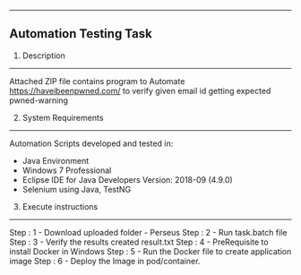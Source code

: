-------------------------
Automation Testing Task                                
-------------------------

1. Description
--------------
Attached ZIP file contains program to Automate https://haveibeenpwned.com/ to verify given email id getting expected pwned-warning 

2. System Requirements
----------------------
Automation Scripts developed and tested in:
- Java Environment 
- Windows 7 Professional
- Eclipse IDE for Java Developers
  Version: 2018-09 (4.9.0)
- Selenium using Java, TestNG


3. Execute instructions
-----------------------
Step : 1 - Download uploaded folder - Perseus
Step : 2 - Run task.batch file
Step : 3 - Verify the results created result.txt
Step : 4 - PreRequisite to install Docker in Windows 
Step : 5 - Run the Docker file to create application image
Step : 6 - Deploy the Image in pod/container.
